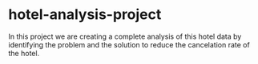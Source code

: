 # hotel-analysis-project
In this project we are creating a complete analysis of this hotel data by identifying the problem and the solution to reduce the cancelation rate of the hotel.
